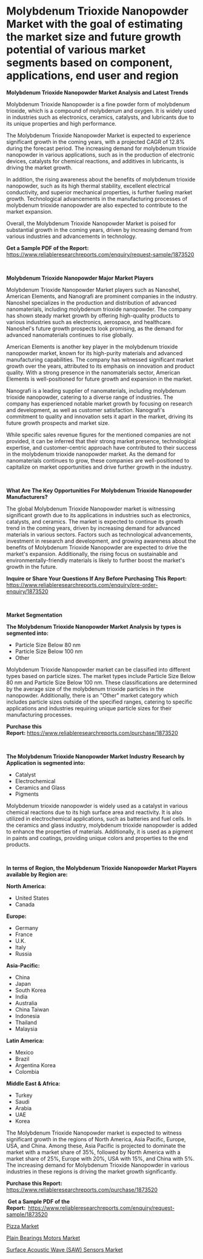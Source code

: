 <p><h1>Molybdenum Trioxide Nanopowder Market with the goal of estimating the market size and future growth potential of various market segments based on component, applications, end user and region</h1></p><p><strong>Molybdenum Trioxide Nanopowder Market Analysis and Latest Trends</strong></p>
<p><p>Molybdenum Trioxide Nanopowder is a fine powder form of molybdenum trioxide, which is a compound of molybdenum and oxygen. It is widely used in industries such as electronics, ceramics, catalysts, and lubricants due to its unique properties and high performance.</p><p>The Molybdenum Trioxide Nanopowder Market is expected to experience significant growth in the coming years, with a projected CAGR of 12.8% during the forecast period. The increasing demand for molybdenum trioxide nanopowder in various applications, such as in the production of electronic devices, catalysts for chemical reactions, and additives in lubricants, is driving the market growth.</p><p>In addition, the rising awareness about the benefits of molybdenum trioxide nanopowder, such as its high thermal stability, excellent electrical conductivity, and superior mechanical properties, is further fueling market growth. Technological advancements in the manufacturing processes of molybdenum trioxide nanopowder are also expected to contribute to the market expansion.</p><p>Overall, the Molybdenum Trioxide Nanopowder Market is poised for substantial growth in the coming years, driven by increasing demand from various industries and advancements in technology.</p></p>
<p><strong>Get a Sample PDF of the Report:&nbsp;</strong> <a href="https://www.reliableresearchreports.com/enquiry/request-sample/1873520">https://www.reliableresearchreports.com/enquiry/request-sample/1873520</a></p>
<p>&nbsp;</p>
<p><strong>Molybdenum Trioxide Nanopowder Major Market Players</strong></p>
<p><p>Molybdenum Trioxide Nanopowder Market players such as Nanoshel, American Elements, and Nanografi are prominent companies in the industry. Nanoshel specializes in the production and distribution of advanced nanomaterials, including molybdenum trioxide nanopowder. The company has shown steady market growth by offering high-quality products to various industries such as electronics, aerospace, and healthcare. Nanoshel's future growth prospects look promising, as the demand for advanced nanomaterials continues to rise globally.</p><p>American Elements is another key player in the molybdenum trioxide nanopowder market, known for its high-purity materials and advanced manufacturing capabilities. The company has witnessed significant market growth over the years, attributed to its emphasis on innovation and product quality. With a strong presence in the nanomaterials sector, American Elements is well-positioned for future growth and expansion in the market.</p><p>Nanografi is a leading supplier of nanomaterials, including molybdenum trioxide nanopowder, catering to a diverse range of industries. The company has experienced notable market growth by focusing on research and development, as well as customer satisfaction. Nanografi's commitment to quality and innovation sets it apart in the market, driving its future growth prospects and market size.</p><p>While specific sales revenue figures for the mentioned companies are not provided, it can be inferred that their strong market presence, technological expertise, and customer-centric approach have contributed to their success in the molybdenum trioxide nanopowder market. As the demand for nanomaterials continues to grow, these companies are well-positioned to capitalize on market opportunities and drive further growth in the industry.</p></p>
<p>&nbsp;</p>
<p><strong>What Are The Key Opportunities For Molybdenum Trioxide Nanopowder Manufacturers?</strong></p>
<p><p>The global Molybdenum Trioxide Nanopowder market is witnessing significant growth due to its applications in industries such as electronics, catalysts, and ceramics. The market is expected to continue its growth trend in the coming years, driven by increasing demand for advanced materials in various sectors. Factors such as technological advancements, investment in research and development, and growing awareness about the benefits of Molybdenum Trioxide Nanopowder are expected to drive the market's expansion. Additionally, the rising focus on sustainable and environmentally-friendly materials is likely to further boost the market's growth in the future.</p></p>
<p><strong>Inquire or Share Your Questions If Any Before Purchasing This Report:</strong> <a href="https://www.reliableresearchreports.com/enquiry/pre-order-enquiry/1873520">https://www.reliableresearchreports.com/enquiry/pre-order-enquiry/1873520</a></p>
<p>&nbsp;</p>
<p><strong>Market Segmentation</strong></p>
<p><strong>The Molybdenum Trioxide Nanopowder Market Analysis by types is segmented into:</strong></p>
<p><ul><li>Particle Size Below 80 nm</li><li>Particle Size Below 100 nm</li><li>Other</li></ul></p>
<p><p>Molybdenum Trioxide Nanopowder market can be classified into different types based on particle sizes. The market types include Particle Size Below 80 nm and Particle Size Below 100 nm. These classifications are determined by the average size of the molybdenum trioxide particles in the nanopowder. Additionally, there is an "Other" market category which includes particle sizes outside of the specified ranges, catering to specific applications and industries requiring unique particle sizes for their manufacturing processes.</p></p>
<p><strong>Purchase this Report:&nbsp;</strong><a href="https://www.reliableresearchreports.com/purchase/1873520">https://www.reliableresearchreports.com/purchase/1873520</a></p>
<p>&nbsp;</p>
<p><strong>The Molybdenum Trioxide Nanopowder Market Industry Research by Application is segmented into:</strong></p>
<p><ul><li>Catalyst</li><li>Electrochemical</li><li>Ceramics and Glass</li><li>Pigments</li></ul></p>
<p><p>Molybdenum trioxide nanopowder is widely used as a catalyst in various chemical reactions due to its high surface area and reactivity. It is also utilized in electrochemical applications, such as batteries and fuel cells. In the ceramics and glass industry, molybdenum trioxide nanopowder is added to enhance the properties of materials. Additionally, it is used as a pigment in paints and coatings, providing unique colors and properties to the end products.</p></p>
<p>&nbsp;</p>
<p><strong>In terms of Region, the Molybdenum Trioxide Nanopowder Market Players available by Region are:</strong></p>
<p>
    <p> <strong> North America: </strong>
        <ul>
            <li>United States</li>
            <li>Canada</li>
        </ul>
        </p> 
    <p> <strong> Europe: </strong>
        <ul>
            <li>Germany</li>
            <li>France</li>
            <li>U.K.</li>
            <li>Italy</li>
            <li>Russia</li>
        </ul>
        </p> 
    <p> <strong> Asia-Pacific: </strong>
        <ul>
            <li>China</li>
            <li>Japan</li>
            <li>South Korea</li>
            <li>India</li>
            <li>Australia</li>
            <li>China Taiwan</li>
            <li>Indonesia</li>
            <li>Thailand</li>
            <li>Malaysia</li>
        </ul>
        </p> 
    <p> <strong> Latin America: </strong>
        <ul>
            <li>Mexico</li>
            <li>Brazil</li>
            <li>Argentina Korea</li>
            <li>Colombia</li>
        </ul>
        </p> 
    <p> <strong> Middle East & Africa: </strong>
        <ul>
            <li>Turkey</li>
            <li>Saudi</li>
            <li>Arabia</li>
            <li>UAE</li>
            <li>Korea</li>
        </ul>
    </p>
    </p>
<p><p>The Molybdenum Trioxide Nanopowder market is expected to witness significant growth in the regions of North America, Asia Pacific, Europe, USA, and China. Among these, Asia Pacific is projected to dominate the market with a market share of 35%, followed by North America with a market share of 25%, Europe with 20%, USA with 15%, and China with 5%. The increasing demand for Molybdenum Trioxide Nanopowder in various industries in these regions is driving the market growth significantly.</p></p>
<p><strong>Purchase this Report: </strong><a href="https://www.reliableresearchreports.com/purchase/1873520">https://www.reliableresearchreports.com/purchase/1873520</a></p>
<p>&nbsp;<strong>Get a Sample PDF of the Report:&nbsp;&nbsp;</strong><a href="https://www.reliableresearchreports.com/enquiry/request-sample/1873520">https://www.reliableresearchreports.com/enquiry/request-sample/1873520</a></p>
<p><strong></strong></p>
<p><p><a href="https://view.publitas.com/reportprime-1/pizza-market-size-share-trends-analysis-report-by-application-regional-outlook-competitive-strategies-and-segment-forecasts-2023-2030/">Pizza Market</a></p><p><a href="https://view.publitas.com/reportprime-1/plain-bearings-motors-market-size-share-trends-analysis-report-by-material-by-type-by-end-user-by-region-and-segment-forecasts-2023-2030/">Plain Bearings Motors Market</a></p><p><a href="https://view.publitas.com/reportprime-1/surface-acoustic-wave-saw-sensors-market-offers-provide-insightful-data-for-the-time-period-from-2023-to-2030-and-also-provide-analysis-based-on-application-type-and-region/">Surface Acoustic Wave (SAW) Sensors Market</a></p></p>